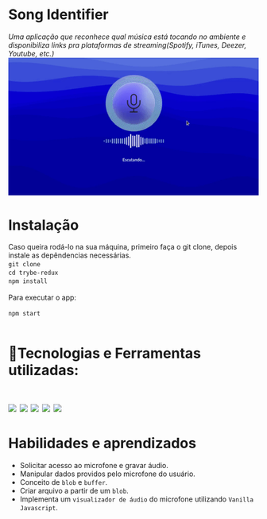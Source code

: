 # Song Identifier
<i>Uma aplicação que reconhece qual música está tocando no ambiente e disponibiliza links pra plataformas de streaming(Spotify, iTunes, Deezer, Youtube, etc.) </i>
<br/>
<img src="./src/images/preview.gif">
<h1>Instalação</h1>
Caso queira rodá-lo na sua máquina, primeiro faça o git clone, depois instale as depêndencias necessárias.
<br/>
<code>git clone</code>
<br/>
<code>cd trybe-redux</code>
<br/>
<code>npm install</code>
<br/>
<br/>
Para executar o app:

<code>npm start</code>
<br/>
<br/>

# 🚀Tecnologias e Ferramentas utilizadas:
<h1 align='left'>
<img src="https://img.shields.io/badge/HTML5-E34F26?style=for-the-badge&logo=html5&logoColor=white" />
<img src="https://img.shields.io/badge/CSS3-1572B6?style=for-the-badge&logo=css3&logoColor=white" />
<img src="https://img.shields.io/badge/JavaScript-F7DF1E?style=for-the-badge&logo=javascript&logoColor=black" />
<img src="https://img.shields.io/badge/React-20232A?style=for-the-badge&logo=react&logoColor=61DAFB" />
<img src="https://img.shields.io/badge/figma-%23F24E1E.svg?style=for-the-badge&logo=figma&logoColor=white" />
</h1>

# Habilidades e aprendizados
- Solicitar acesso ao microfone e gravar áudio. 
- Manipular dados providos pelo microfone do usuário.
- Conceito de `blob` e `buffer`.
- Criar arquivo a partir de um `blob`.
- Implementa um `visualizador de áudio` do microfone utilizando `Vanilla Javascript`.
